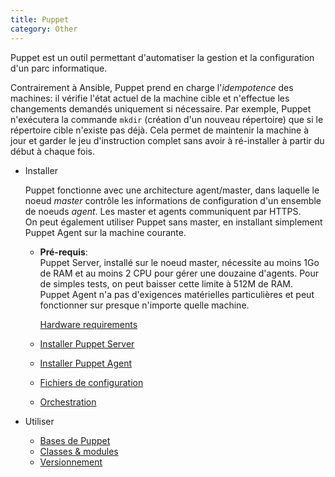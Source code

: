 ```yaml
---
title: Puppet
category: Other
---
```


Puppet est un outil permettant d'automatiser la gestion et la configuration d'un parc informatique.

Contrairement à Ansible, Puppet prend en charge l'*idempotence* des machines: il vérifie l'état actuel de la machine cible et n'effectue les changements demandés uniquement si nécessaire. Par exemple, Puppet n'exécutera la commande `mkdir` (création d'un nouveau répertoire) que si le répertoire cible n'existe pas déjà. Cela permet de maintenir la machine à jour et garder le jeu d'instruction complet sans avoir à ré-installer à partir du début à chaque fois.

* Installer

  Puppet fonctionne avec une architecture agent/master, dans laquelle le noeud *master* contrôle les informations de configuration d'un ensemble de noeuds *agent*. Les master et agents communiquent par HTTPS.  
  On peut également utiliser Puppet sans master, en installant simplement Puppet Agent sur la machine courante.

  * **Pré-requis**:  
    Puppet Server, installé sur le noeud master, nécessite au moins 1Go de RAM et au moins 2 CPU pour gérer une douzaine d'agents. Pour de simples tests, on peut baisser cette limite à 512M de RAM.  
    Puppet Agent n'a pas d'exigences matérielles particulières et peut fonctionner sur presque n'importe quelle machine.

    [Hardware requirements](https://puppet.com/docs/puppet/6.0/system_requirements.html)

  * [Installer Puppet Server](!puppet/puppet-install-server.md)
  * [Installer Puppet Agent](!puppet/puppet-install-agent.md)
  * [Fichiers de configuration](!puppet/puppet-conf.md)
  * [Orchestration](!puppet/puppet-orchestrate.md)

* Utiliser
  * [Bases de Puppet](!puppet/puppet-bases.md)
  * [Classes & modules](!puppet/puppet-class.md)
  * [Versionnement](!puppet/puppet-r10k.md)